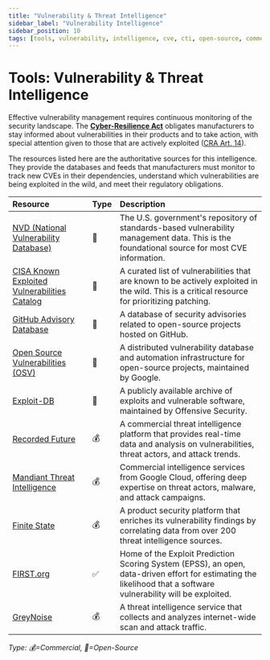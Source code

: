 ```yaml
---
title: "Vulnerability & Threat Intelligence"
sidebar_label: "Vulnerability Intelligence"
sidebar_position: 10
tags: [tools, vulnerability, intelligence, cve, cti, open-source, commercial]
---
```

# Tools: Vulnerability & Threat Intelligence

Effective vulnerability management requires continuous monitoring of the security landscape. The **[Cyber-Resilience Act](../standards/cra-overview.md)** obligates manufacturers to stay informed about vulnerabilities in their products and to take action, with special attention given to those that are actively exploited ([CRA Art. 14][cra_art14]).

The resources listed here are the authoritative sources for this intelligence. They provide the databases and feeds that manufacturers must monitor to track new CVEs in their dependencies, understand which vulnerabilities are being exploited in the wild, and meet their regulatory obligations.

| Resource | Type | Description |
| :--- | :--- | :--- |
| [NVD (National Vulnerability Database)](https://nvd.nist.gov/) | 🐙 | The U.S. government's repository of standards-based vulnerability management data. This is the foundational source for most CVE information. |
| [CISA Known Exploited Vulnerabilities Catalog](https://www.cisa.gov/known-exploited-vulnerabilities-catalog) | 🐙 | A curated list of vulnerabilities that are known to be actively exploited in the wild. This is a critical resource for prioritizing patching. |
| [GitHub Advisory Database](https://github.com/advisories) | 🐙 | A database of security advisories related to open-source projects hosted on GitHub. |
| [Open Source Vulnerabilities (OSV)](https://osv.dev/) | 🐙 | A distributed vulnerability database and automation infrastructure for open-source projects, maintained by Google. |
| [Exploit-DB](https://www.exploit-db.com/) | 🐙 | A publicly available archive of exploits and vulnerable software, maintained by Offensive Security. |
| [Recorded Future](https://www.recordedfuture.com/) | 💰 | A commercial threat intelligence platform that provides real-time data and analysis on vulnerabilities, threat actors, and attack trends. |
| [Mandiant Threat Intelligence](https://www.mandiant.com/threat-intelligence) | 💰 | Commercial intelligence services from Google Cloud, offering deep expertise on threat actors, malware, and attack campaigns. |
| [Finite State](https://finitestate.io/) | 💰 | A product security platform that enriches its vulnerability findings by correlating data from over 200 threat intelligence sources. | Helps prioritize risks by providing context on exploitability and severity, consolidating information into a single view for product security teams. |
| [FIRST.org](https://www.first.org/epss) | ✅ | Home of the Exploit Prediction Scoring System (EPSS), an open, data-driven effort for estimating the likelihood that a software vulnerability will be exploited. | Provides a probability score (0-100%) to help teams prioritize vulnerability remediation efforts based on real-world threat data. |
| [GreyNoise](https://www.greynoise.io/) | 💰 | A threat intelligence service that collects and analyzes internet-wide scan and attack traffic. | Helps security teams identify and filter out "internet noise" to focus on targeted and emerging threats. |

<!-- vale off -->
*Type: 💰=Commercial, 🐙=Open-Source*
<!-- vale on -->

<!-- Citations -->
[cra_art14]: https://eur-lex.europa.eu/legal-content/EN/TXT/?uri=CELEX:02024R2847-20241120#art_14 "CRA Article 14 – Reporting obligations of manufacturers"
